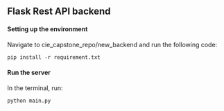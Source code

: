 ## Flask Rest API backend

#### Setting up the environment

Navigate to cie_capstone_repo/new_backend and run the following code:
```
pip install -r requirement.txt
```
#### Run the server

In the terminal, run:
```
python main.py
```
